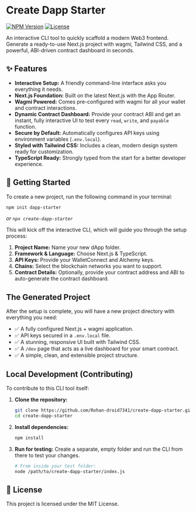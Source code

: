 # Create Dapp Starter

[![NPM Version](https://img.shields.io/npm/v/create-dapp-starter.svg)](https://www.npmjs.com/package/create-dapp-starter)
[![License](https://img.shields.io/npm/l/create-dapp-starter.svg)](https://github.com/<YOUR_GITHUB_USERNAME>/create-dapp-starter/blob/main/LICENSE)

An interactive CLI tool to quickly scaffold a modern Web3 frontend. Generate a ready-to-use Next.js project with wagmi, Tailwind CSS, and a powerful, ABI-driven contract dashboard in seconds.

## ✨ Features

-   **Interactive Setup:** A friendly command-line interface asks you everything it needs.
-   **Next.js Foundation:** Built on the latest Next.js with the App Router.
-   **Wagmi Powered:** Comes pre-configured with wagmi for all your wallet and contract interactions.
-   **Dynamic Contract Dashboard:** Provide your contract ABI and get an instant, fully interactive UI to test every `read`, `write`, and `payable` function.
-   **Secure by Default:** Automatically configures API keys using environment variables (`.env.local`).
-   **Styled with Tailwind CSS:** Includes a clean, modern design system ready for customization.
-   **TypeScript Ready:** Strongly typed from the start for a better developer experience.

## 🚀 Getting Started

To create a new project, run the following command in your terminal:

```bash
npm init dapp-starter
```
*or `npx create-dapp-starter`*

This will kick off the interactive CLI, which will guide you through the setup process:

1.  **Project Name:** Name your new dApp folder.
2.  **Framework & Language:** Choose Next.js & TypeScript.
3.  **API Keys:** Provide your WalletConnect and Alchemy keys.
4.  **Chains:** Select the blockchain networks you want to support.
5.  **Contract Details:** Optionally, provide your contract address and ABI to auto-generate the contract dashboard.

## The Generated Project

After the setup is complete, you will have a new project directory with everything you need:

-   ✅ A fully configured Next.js + wagmi application.
-   ✅ API keys secured in a `.env.local` file.
-   ✅ A stunning, responsive UI built with Tailwind CSS.
-   ✅ A `/dev` page that acts as a live dashboard for your smart contract.
-   ✅ A simple, clean, and extensible project structure.

## Local Development (Contributing)

To contribute to this CLI tool itself:

1.  **Clone the repository:**
    ```bash
    git clone https://github.com/Rohan-droid7341/create-dapp-starter.git
    cd create-dapp-starter
    ```

2.  **Install dependencies:**
    ```bash
    npm install
    ```

3.  **Run for testing:**
    Create a separate, empty folder and run the CLI from there to test your changes.
    ```bash
    # From inside your test folder:
    node /path/to/create-dapp-starter/index.js
    ```

## 📜 License

This project is licensed under the MIT License.